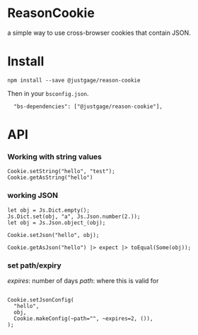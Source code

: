 # ReasonCookie

a simple way to use cross-browser cookies that contain JSON.

# Install

```
npm install --save @justgage/reason-cookie
```

Then in your `bsconfig.json`.

  ```
    "bs-dependencies": ["@justgage/reason-cookie"],
  ```

# API

### Working with string values

```reason
Cookie.setString("hello", "test");
Cookie.getAsString("hello")
```

### working JSON

```reason
let obj = Js.Dict.empty();
Js.Dict.set(obj, "a", Js.Json.number(2.));
let obj = Js.Json.object_(obj);

Cookie.setJson("hello", obj);

Cookie.getAsJson("hello") |> expect |> toEqual(Some(obj));
```

### set path/expiry

*expires*: number of days
*path*: where this is valid for

```reason

Cookie.setJsonConfig(
  "hello",
  obj,
  Cookie.makeConfig(~path="", ~expires=2, ()),
);
```


